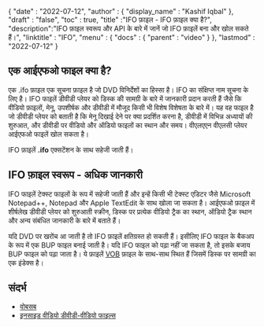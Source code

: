 {
  "date" : "2022-07-12",
  "author" : {
    "display_name" : "Kashif Iqbal"
},
  "draft" : "false",
  "toc" : true,
  "title" :"IFO फ़ाइल - IFO फ़ाइल क्या है?",
  "description":"IFO फ़ाइल स्वरूप और API के बारे में जानें जो IFO फ़ाइलें बना और खोल सकते हैं।",
  "linktitle" : "IFO",
  "menu" : {
    "docs" : {
      "parent" : "video"
}
},
  "lastmod" : "2022-07-12"
}

## एक आईएफओ फाइल क्या है?

एक .ifo फ़ाइल एक सूचना फ़ाइल है जो DVD विनिर्देशों का हिस्सा है। IFO का संक्षिप्त नाम सूचना के लिए है। IFO फाइलें डीवीडी प्लेयर को डिस्क की सामग्री के बारे में जानकारी प्रदान करती हैं जैसे कि वीडियो फ़ाइलों, मेनू, उपशीर्षक और डीवीडी में मौजूद किसी भी विशेष विशेषता के बारे में। यह वह फाइल है जो डीवीडी प्लेयर को बताती है कि मेनू दिखाई देने पर क्या प्रदर्शित करना है, डीवीडी में विभिन्न अध्यायों की शुरुआत, और डीवीडी पर वीडियो और ऑडियो फाइलों का स्थान और समय। वीएलएएन वीएलसी प्लेयर आईएफओ फाइलें खोल सकता है।

IFO फ़ाइलें **.ifo** एक्सटेंशन के साथ सहेजी जाती हैं।

## IFO फ़ाइल स्वरूप - अधिक जानकारी

IFO फाइलें टेक्स्ट फाइलों के रूप में सहेजी जाती हैं और इन्हें किसी भी टेक्स्ट एडिटर जैसे Microsoft Notepad++, Notepad और Apple TextEdit के साथ खोला जा सकता है। आईएफओ फ़ाइल में शीर्षलेख डीवीडी प्लेयर को शुरुआती स्क्रीन, डिस्क पर प्रत्येक वीडियो ट्रैक का स्थान, ऑडियो ट्रैक स्थान और अन्य संबंधित जानकारी के बारे में बताते हैं।

यदि DVD पर खरोंच आ जाती है तो IFO फ़ाइलें क्षतिग्रस्त हो सकती हैं। इसीलिए IFO फाइल के बैकअप के रूप में एक BUP फाइल बनाई जाती है। यदि IFO फाइल को पढ़ा नहीं जा सकता है, तो इसके बजाय BUP फाइल को पढ़ा जाता है। ये फ़ाइलें [VOB](/video/vob/) फ़ाइल के साथ-साथ स्थित हैं जिसमें डिस्क पर सामग्री का एक इंडेक्स है।

## संदर्भ

* [वोबसब](https://www.videohelp.com/software/VobSub)
* [इनसाइड वीडियो डीवीडी-वीडियो फाइल्स](https://en.wikibooks.org/wiki/Inside_DVD-Video/IFO_Files)

